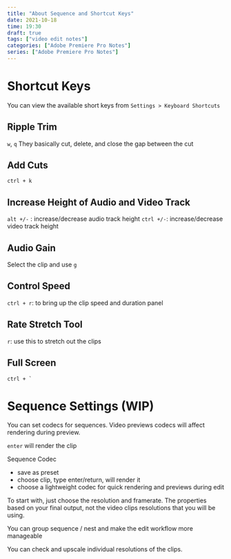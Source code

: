 ```yaml
---
title: "About Sequence and Shortcut Keys"
date: 2021-10-18
time: 19:30
draft: true
tags: ["video edit notes"]
categories: ["Adobe Premiere Pro Notes"]
series: ["Adobe Premiere Pro Notes"]
---
```


# Shortcut Keys
You can view the available short keys from `Settings > Keyboard Shortcuts`

## Ripple Trim
`w`, `q`
They basically cut, delete, and close the gap between the cut

## Add Cuts
`ctrl + k`

## Increase Height of Audio and Video Track
`alt +/-` : increase/decrease audio track height
`ctrl +/-`: increase/decrease video track height

## Audio Gain
Select the clip and use `g`

## Control Speed
`ctrl + r`: to bring up the clip speed and duration panel

## Rate Stretch Tool
`r`: use this to stretch out the clips

## Full Screen
``` ctrl + ` ```  




# Sequence Settings (WIP)

You can set codecs for sequences. 
Video previews codecs will affect rendering during preview. 

`enter` will render the clip

Sequence Codec
- save as preset
- choose clip, type enter/return, will render it
- choose a lightweight codec for quick rendering and previews during edit


To start with, just choose the resolution and framerate. The properties based on your final output, not the video clips resolutions that you will be using.

You can group sequence / nest and make the edit workflow more manageable

You can check and upscale individual resolutions of the clips.

